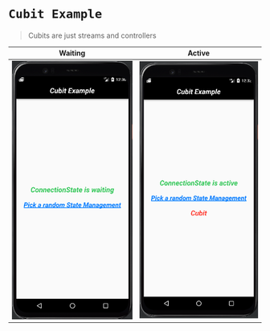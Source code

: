 # ```Cubit Example```

> Cubits are just streams and controllers

| Waiting | Active |
|----------------|:----------------:|
| ![Main Page](assets/readme/img.png) | ![Create Page](assets/readme/img_1.png) |